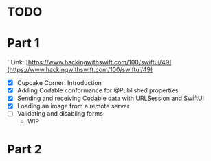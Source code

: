 #  TODO

# Part 1
`
Link: [https://www.hackingwithswift.com/100/swiftui/49](https://www.hackingwithswift.com/100/swiftui/49)

- [x] Cupcake Corner: Introduction
- [x] Adding Codable conformance for @Published properties
- [x] Sending and receiving Codable data with URLSession and SwiftUI
- [x] Loading an image from a remote server
- [ ] Validating and disabling forms
    - WIP


# Part 2
